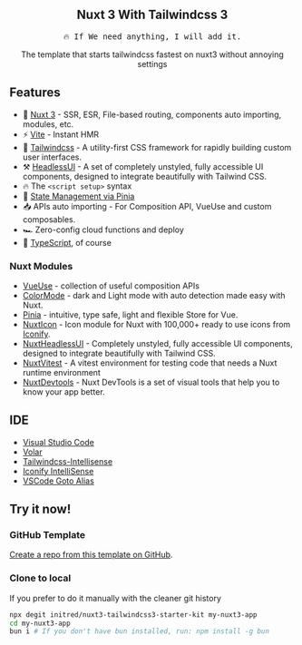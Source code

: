 <h2 align="center">
    Nuxt 3 With Tailwindcss 3
</h2>

<pre align="center">
🔥 If We need anything, I will add it.
</pre>

<p align="center">
The template that starts tailwindcss fastest on nuxt3 without annoying settings
</p>

## Features
- 💚 [Nuxt 3](https://v3.nuxtjs.org) - SSR, ESR, File-based routing, components auto importing, modules, etc.
- ⚡️ [Vite](https://vitejs.dev/) - Instant HMR
- 🎨 [Tailwindcss](https://tailwindcss.com/) - A utility-first CSS framework for rapidly building custom user interfaces.
- ⚒️ [HeadlessUI](https://headlessui.dev/) - A set of completely unstyled, fully accessible UI components, designed to integrate beautifully with Tailwind CSS.
- 🔥 The `<script setup>` syntax
- 🍍 [State Management via Pinia](https://pinia.esm.dev/)
- 📥 APIs auto importing - For Composition API, VueUse and custom composables.
- 🏎 Zero-config cloud functions and deploy
- 🦾 [TypeScript](https://www.typescriptlang.org/), of course

### Nuxt Modules
- [VueUse](https://github.com/vueuse/vueuse) - collection of useful composition APIs
- [ColorMode](https://github.com/nuxt-community/color-mode-module) - dark and Light mode with auto detection made easy with Nuxt.
- [Pinia](https://pinia.esm.dev/) - intuitive, type safe, light and flexible Store for Vue.
- [NuxtIcon](https://github.com/nuxt-modules/icon) - Icon module for Nuxt with 100,000+ ready to use icons from [Iconify](https://iconify.design/).
- [NuxtHeadlessUI](https://github.com/P4sca1/nuxt-headlessui) - Completely unstyled, fully accessible UI components, designed to integrate beautifully with Tailwind CSS.
- [NuxtVitest](https://github.com/danielroe/nuxt-vitest) - A vitest environment for testing code that needs a Nuxt runtime environment
- [NuxtDevtools](https://github.com/nuxt/devtools) - Nuxt DevTools is a set of visual tools that help you to know your app better.

## IDE
- [Visual Studio Code](https://code.visualstudio.com/)
- [Volar](https://github.com/johnsoncodehk/volar)
- [Tailwindcss-Intellisense](https://github.com/tailwindlabs/tailwindcss-intellisense)
- [Iconify IntelliSense](https://github.com/antfu/vscode-iconify)
- [VSCode Goto Alias](https://github.com/antfu/vscode-goto-alias)

## Try it now!

### GitHub Template

[Create a repo from this template on GitHub](https://github.com/initred/nuxt3-tailwindcss3-starter-kit/generate).

### Clone to local

If you prefer to do it manually with the cleaner git history

```bash
npx degit initred/nuxt3-tailwindcss3-starter-kit my-nuxt3-app
cd my-nuxt3-app
bun i # If you don't have bun installed, run: npm install -g bun
```